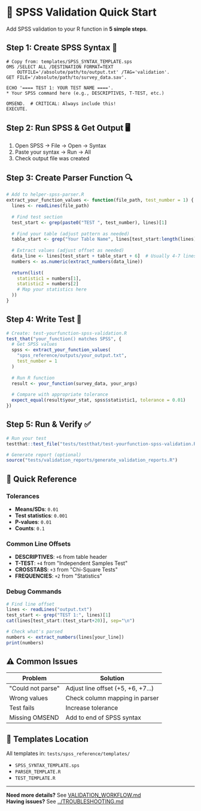# 🚀 SPSS Validation Quick Start

Add SPSS validation to your R function in **5 simple steps**.

## Step 1: Create SPSS Syntax 📝

```spss
# Copy from: templates/SPSS_SYNTAX_TEMPLATE.sps
OMS /SELECT ALL /DESTINATION FORMAT=TEXT 
    OUTFILE='/absolute/path/to/output.txt' /TAG='validation'.
GET FILE='/absolute/path/to/survey_data.sav'.

ECHO '==== TEST 1: YOUR TEST NAME ===='.
* Your SPSS command here (e.g., DESCRIPTIVES, T-TEST, etc.)

OMSEND.  # CRITICAL: Always include this!
EXECUTE.
```

## Step 2: Run SPSS & Get Output 🖥️

1. Open SPSS → File → Open → Syntax
2. Paste your syntax → Run → All
3. Check output file was created

## Step 3: Create Parser Function 🔍

```r
# Add to helper-spss-parser.R
extract_your_function_values <- function(file_path, test_number = 1) {
  lines <- readLines(file_path)
  
  # Find test section
  test_start <- grep(paste0("TEST ", test_number), lines)[1]
  
  # Find your table (adjust pattern as needed)
  table_start <- grep("Your Table Name", lines[test_start:length(lines)])[1]
  
  # Extract values (adjust offset as needed)
  data_line <- lines[test_start + table_start + 6]  # Usually 4-7 lines down
  numbers <- as.numeric(extract_numbers(data_line))
  
  return(list(
    statistic1 = numbers[1],
    statistic2 = numbers[2]
    # Map your statistics here
  ))
}
```

## Step 4: Write Test 🧪

```r
# Create: test-yourfunction-spss-validation.R
test_that("your_function() matches SPSS", {
  # Get SPSS values
  spss <- extract_your_function_values(
    "spss_reference/outputs/your_output.txt", 
    test_number = 1
  )
  
  # Run R function
  result <- your_function(survey_data, your_args)
  
  # Compare with appropriate tolerance
  expect_equal(result$your_stat, spss$statistic1, tolerance = 0.01)
})
```

## Step 5: Run & Verify ✅

```r
# Run your test
testthat::test_file("tests/testthat/test-yourfunction-spss-validation.R")

# Generate report (optional)
source("tests/validation_reports/generate_validation_reports.R")
```

## 🎯 Quick Reference

### Tolerances
- **Means/SDs**: `0.01`
- **Test statistics**: `0.001` 
- **P-values**: `0.01`
- **Counts**: `0.1`

### Common Line Offsets
- **DESCRIPTIVES**: `+6` from table header
- **T-TEST**: `+4` from "Independent Samples Test"
- **CROSSTABS**: `+3` from "Chi-Square Tests"
- **FREQUENCIES**: `+2` from "Statistics"

### Debug Commands
```r
# Find line offset
lines <- readLines("output.txt")
test_start <- grep("TEST 1:", lines)[1]
cat(lines[test_start:(test_start+20)], sep="\n")

# Check what's parsed
numbers <- extract_numbers(lines[your_line])
print(numbers)
```

## ⚠️ Common Issues

| Problem | Solution |
|---------|----------|
| "Could not parse" | Adjust line offset (+5, +6, +7...) |
| Wrong values | Check column mapping in parser |
| Test fails | Increase tolerance |
| Missing OMSEND | Add to end of SPSS syntax |

## 📁 Templates Location

All templates in: `tests/spss_reference/templates/`
- `SPSS_SYNTAX_TEMPLATE.sps`
- `PARSER_TEMPLATE.R`
- `TEST_TEMPLATE.R`

---
**Need more details?** See [VALIDATION_WORKFLOW.md](VALIDATION_WORKFLOW.md)  
**Having issues?** See [../TROUBLESHOOTING.md](../TROUBLESHOOTING.md)